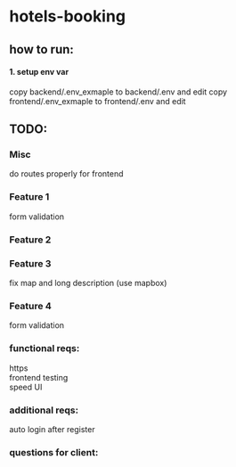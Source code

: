 # hotels-booking

## how to run:

#### 1. setup env var
copy backend/.env_exmaple to backend/.env and edit
copy frontend/.env_exmaple to frontend/.env and edit

## TODO:

### Misc
do routes properly for frontend

### Feature 1
form validation

### Feature 2

### Feature 3
fix map and long description (use mapbox)

### Feature 4
form validation

### functional reqs:
https  
frontend testing  
speed
UI

### additional reqs:
auto login after register  

### questions for client:
